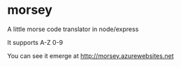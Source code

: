 # morsey
A little morse code translator in node/express

It supports A-Z 0-9

You can see it emerge at http://morsey.azurewebsites.net